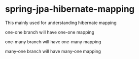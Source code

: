 # spring-jpa-hibernate-mapping

This mainly used for understanding hibernate mapping

one-one branch will have one-one mapping

one-many branch will have one-many mapping

many-one branch will have many-one mapping
